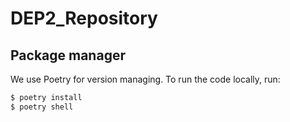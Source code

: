 # DEP2_Repository


## Package manager

We use Poetry for version managing. To run the code locally, run:

```python
$ poetry install
$ poetry shell
```

